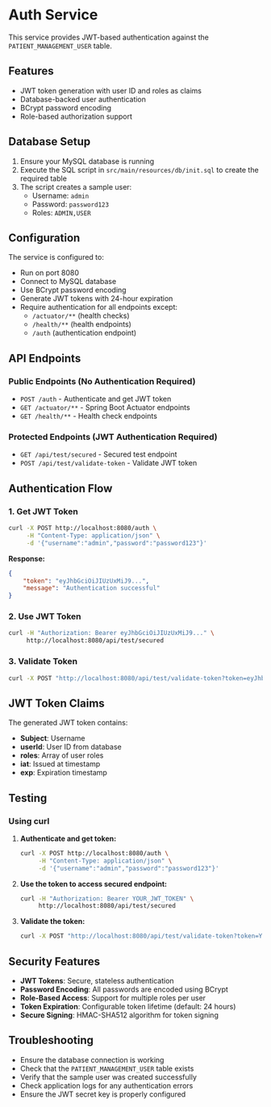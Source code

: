 # Auth Service

This service provides JWT-based authentication against the `PATIENT_MANAGEMENT_USER` table.

## Features

- JWT token generation with user ID and roles as claims
- Database-backed user authentication
- BCrypt password encoding
- Role-based authorization support

## Database Setup

1. Ensure your MySQL database is running
2. Execute the SQL script in `src/main/resources/db/init.sql` to create the required table
3. The script creates a sample user:
   - Username: `admin`
   - Password: `password123`
   - Roles: `ADMIN,USER`

## Configuration

The service is configured to:
- Run on port 8080
- Connect to MySQL database
- Use BCrypt password encoding
- Generate JWT tokens with 24-hour expiration
- Require authentication for all endpoints except:
  - `/actuator/**` (health checks)
  - `/health/**` (health endpoints)
  - `/auth` (authentication endpoint)

## API Endpoints

### Public Endpoints (No Authentication Required)
- `POST /auth` - Authenticate and get JWT token
- `GET /actuator/**` - Spring Boot Actuator endpoints
- `GET /health/**` - Health check endpoints

### Protected Endpoints (JWT Authentication Required)
- `GET /api/test/secured` - Secured test endpoint
- `POST /api/test/validate-token` - Validate JWT token

## Authentication Flow

### 1. Get JWT Token
```bash
curl -X POST http://localhost:8080/auth \
     -H "Content-Type: application/json" \
     -d '{"username":"admin","password":"password123"}'
```

**Response:**
```json
{
    "token": "eyJhbGciOiJIUzUxMiJ9...",
    "message": "Authentication successful"
}
```

### 2. Use JWT Token
```bash
curl -H "Authorization: Bearer eyJhbGciOiJIUzUxMiJ9..." \
     http://localhost:8080/api/test/secured
```

### 3. Validate Token
```bash
curl -X POST "http://localhost:8080/api/test/validate-token?token=eyJhbGciOiJIUzUxMiJ9..."
```

## JWT Token Claims

The generated JWT token contains:
- **Subject**: Username
- **userId**: User ID from database
- **roles**: Array of user roles
- **iat**: Issued at timestamp
- **exp**: Expiration timestamp

## Testing

### Using curl

1. **Authenticate and get token:**
   ```bash
   curl -X POST http://localhost:8080/auth \
        -H "Content-Type: application/json" \
        -d '{"username":"admin","password":"password123"}'
   ```

2. **Use the token to access secured endpoint:**
   ```bash
   curl -H "Authorization: Bearer YOUR_JWT_TOKEN" \
        http://localhost:8080/api/test/secured
   ```

3. **Validate the token:**
   ```bash
   curl -X POST "http://localhost:8080/api/test/validate-token?token=YOUR_JWT_TOKEN"
   ```

## Security Features

- **JWT Tokens**: Secure, stateless authentication
- **Password Encoding**: All passwords are encoded using BCrypt
- **Role-Based Access**: Support for multiple roles per user
- **Token Expiration**: Configurable token lifetime (default: 24 hours)
- **Secure Signing**: HMAC-SHA512 algorithm for token signing

## Troubleshooting

- Ensure the database connection is working
- Check that the `PATIENT_MANAGEMENT_USER` table exists
- Verify that the sample user was created successfully
- Check application logs for any authentication errors
- Ensure the JWT secret key is properly configured 